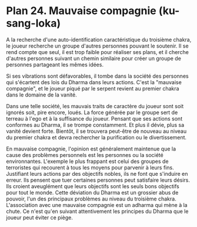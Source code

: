 # Plan 24. Mauvaise compagnie (ku-sang-loka)

A la recherche d'une auto-identification caractéristique du troisième chakra, le joueur recherche un groupe d'autres personnes pouvant le soutenir. Il se rend compte que seul, il est trop faible pour réaliser ses plans, et il cherche d'autres personnes suivant un chemin similaire pour créer un groupe de personnes partageant les mêmes idées.

Si ses vibrations sont défavorables, il tombe dans la société des personnes qui s'écartent des lois du Dharma dans leurs actions. C'est la "mauvaise compagnie", et le joueur piqué par le serpent revient au premier chakra dans le domaine de la vanité.

Dans une telle société, les mauvais traits de caractère du joueur sont soit ignorés soit, pire encore, loués. La force générée par le groupe sert de terreau à l'ego et à la suffisance du joueur. Pensant que ses actions sont conformes au Dharma, il se trompe constamment. Et plus il dévie, plus sa vanité devient forte. Bientôt, il se trouvera peut-être de nouveau au niveau du premier chakra et devra rechercher la purification ou le divertissement.

En mauvaise compagnie, l'opinion est généralement maintenue que la cause des problèmes personnels est les personnes ou la société environnantes. L'exemple le plus frappant est celui des groupes de terroristes qui recourent à tous les moyens pour parvenir à leurs fins. Justifiant leurs actions par des objectifs nobles, ils ne font que s'induire en erreur. Ils pensent que tuer certaines personnes peut satisfaire leurs désirs. Ils croient aveuglément que leurs objectifs sont les seuls bons objectifs pour tout le monde. Cette déviation du Dharma est un grossier abus de pouvoir, l'un des principaux problèmes au niveau du troisième chakra. L'association avec une mauvaise compagnie est un adharma qui mène à la chute. Ce n'est qu'en suivant attentivement les principes du Dharma que le joueur peut éviter ce piège.
